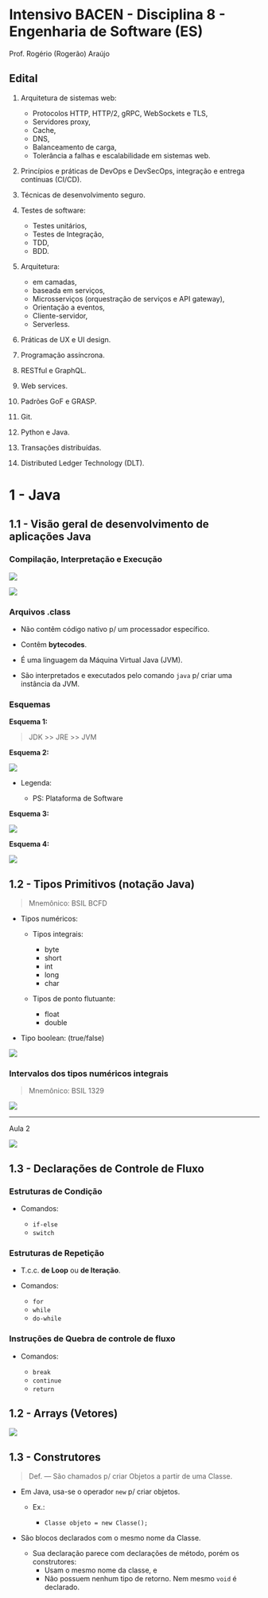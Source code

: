 # Intensivo BACEN - Disciplina 8 - Engenharia de Software (ES)

Prof. Rogério (Rogerão) Araújo

## Edital

1. Arquitetura de sistemas web:

   - Protocolos HTTP, HTTP/2, gRPC, WebSockets e TLS,
   - Servidores proxy,
   - Cache,
   - DNS,
   - Balanceamento de carga,
   - Tolerância a falhas e escalabilidade em sistemas web.

2. Princípios e práticas de DevOps e DevSecOps, integração e entrega contínuas (CI/CD).

3. Técnicas de desenvolvimento seguro.

4. Testes de software:

   - Testes unitários,
   - Testes de Integração,
   - TDD,
   - BDD.

5. Arquitetura:

   - em camadas,
   - baseada em serviços,
   - Microsserviços (orquestração de serviços e API gateway),
   - Orientação a eventos,
   - Cliente-servidor,
   - Serverless.

6. Práticas de UX e UI design.

7. Programação assíncrona.

8. RESTful e GraphQL.

9. Web services.

10. Padrões GoF e GRASP.

11. Git.

12. Python e Java.

13. Transações distribuídas.

14. Distributed Ledger Technology (DLT).

# 1 - Java

## 1.1 - Visão geral de desenvolvimento de aplicações Java

### Compilação, Interpretação e Execução

![](./Int%201%20Slide%206.png)

![](./Int%201%20Slide%207.png)

### Arquivos .class

- Não contêm código nativo p/ um processador específico.

- Contêm **bytecodes**.

- É uma linguagem da Máquina Virtual Java (JVM).

- São interpretados e executados pelo comando `java` p/ criar uma instância da JVM.

### Esquemas

**Esquema 1:**

> JDK >> JRE >> JVM

**Esquema 2:**

![](./Int%201%20Slide%2010.png)

- Legenda:

  - PS: Plataforma de Software

**Esquema 3:**

![](./Int%201%20Slide%2011.png)

**Esquema 4:**

![](./Int%201%20Slide%2012.png)

## 1.2 - Tipos Primitivos (notação Java)

> Mnemônico: BSIL BCFD

- Tipos numéricos:

  - Tipos integrais:

    - byte
    - short
    - int
    - long
    - char

  - Tipos de ponto flutuante:

    - float
    - double

- Tipo boolean: (true/false)

![](./Int%201%20Slide%2018.png)

### Intervalos dos tipos numéricos integrais

> Mnemônico: BSIL 1329

![](./Int%201%20Slide%2019.png)

---

Aula 2

![](./Int%202%20Slide%201.png)

## 1.3 - Declarações de Controle de Fluxo

### Estruturas de Condição

- Comandos:

  - `if-else`
  - `switch`

### Estruturas de Repetição

- T.c.c. **de Loop** ou **de Iteração**.

- Comandos:

  - `for`
  - `while`
  - `do-while`

### Instruções de Quebra de controle de fluxo

- Comandos:

  - `break`
  - `continue`
  - `return`

## 1.2 - Arrays (Vetores)

![](./Int%203%20Slide%206.png)

## 1.3 - Construtores

> Def. — São chamados p/ criar Objetos a partir de uma Classe.

- Em Java, usa-se o operador `new` p/ criar objetos.

  - Ex.:

    - `Classe objeto = new Classe();`

- São blocos declarados com o mesmo nome da Classe.

  - Sua declaração parece com declarações de método, porém os construtores:
    - Usam o mesmo nome da classe, e
    - Não possuem nenhum tipo de retorno. Nem mesmo `void` é declarado.
